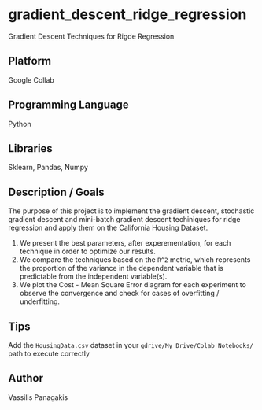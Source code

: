 # gradient_descent_ridge_regression
Gradient Descent Techniques for Rigde Regression 

## Platform
Google Collab

## Programming Language
Python

## Libraries
Sklearn, Pandas, Numpy

## Description / Goals 
The purpose of this project is to implement the gradient descent, stochastic gradient descent and mini-batch gradient descent techiniques for ridge regression and apply them on the California Housing Dataset.
1. We present the best parameters, after experementation, for each technique in order to optimize our results.
2. We compare the techniques based on the `R^2` metric, which represents the proportion of the variance in the dependent variable that is predictable from the independent variable(s).
3. We plot the Cost - Mean Square Error diagram for each experiment to observe the convergence and check for cases of overfitting / underfitting.

## Tips
Add the `HousingData.csv` dataset in your `gdrive/My Drive/Colab Notebooks/` path to execute correctly

## Author
Vassilis Panagakis

